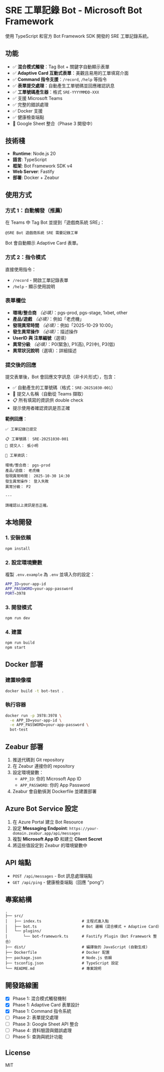 # SRE 工單記錄 Bot - Microsoft Bot Framework

使用 TypeScript 和官方 Bot Framework SDK 開發的 SRE 工單記錄系統。

## 功能

- ✅ **混合模式觸發**：Tag Bot + 關鍵字自動顯示表單
- ✅ **Adaptive Card 互動式表單**：美觀且易用的工單填寫介面
- ✅ **Command 指令支援**：`/record`, `/help` 等指令
- ✅ **表單提交處理**：自動產生工單號碼並回應確認訊息
- ✅ **工單號碼產生器**：格式 `SRE-YYYYMMDD-XXX`
- ✅ 支援 Microsoft Teams
- ✅ 完整的錯誤處理
- ✅ Docker 支援
- ✅ 健康檢查端點
- 🚧 Google Sheet 整合（Phase 3 開發中）

## 技術棧

- **Runtime**: Node.js 20
- **語言**: TypeScript
- **框架**: Bot Framework SDK v4
- **Web Server**: Fastify
- **部署**: Docker + Zeabur

## 使用方式

### 方式 1：自動觸發（推薦）

在 Teams 中 Tag Bot 並提到「遊戲商系統 SRE」：

```
@SRE Bot 遊戲商系統 SRE 需要記錄工單
```

Bot 會自動顯示 Adaptive Card 表單。

### 方式 2：指令模式

直接使用指令：

- `/record` - 開啟工單記錄表單
- `/help` - 顯示使用說明

### 表單欄位

- **環境/整合商** *（必填）*：pgs-prod, pgs-stage, 1xbet, other
- **產品/遊戲** *（必填）*：例如「老虎機」
- **發現異常時間** *（必填）*：例如「2025-10-29 10:00」
- **發生異常操作** *（必填）*：描述操作
- **UserID 與 注單編號**（選填）
- **異常分級** *（必填）*：P0(緊急), P1(高), P2(中), P3(低)
- **異常狀況說明**（選填）：詳細描述

### 提交後的回應

提交表單後，Bot 會回應文字訊息（非卡片形式），包含：

- ✅ 自動產生的工單號碼（格式：`SRE-20251030-001`）
- 👤 提交人名稱（自動從 Teams 擷取）
- 📋 所有填寫的資訊供 double check
- 提示使用者確認資訊是否正確

**範例回應**：
```
✅ 工單記錄已提交

📋 工單號碼： SRE-20251030-001
👤 提交人： 張小明

📝 工單資訊：

環境/整合商： pgs-prod
產品/遊戲： 老虎機
發現異常時間： 2025-10-30 14:30
發生異常操作： 登入失敗
異常分級： P2

---

請確認以上資訊是否正確。
```

## 本地開發

### 1. 安裝依賴

```bash
npm install
```

### 2. 設定環境變數

複製 `.env.example` 為 `.env` 並填入你的設定：

```bash
APP_ID=your-app-id
APP_PASSWORD=your-app-password
PORT=3978
```

### 3. 開發模式

```bash
npm run dev
```

### 4. 建置

```bash
npm run build
npm start
```

## Docker 部署

### 建置映像檔

```bash
docker build -t bot-test .
```

### 執行容器

```bash
docker run -p 3978:3978 \
  -e APP_ID=your-app-id \
  -e APP_PASSWORD=your-app-password \
  bot-test
```

## Zeabur 部署

1. 推送代碼到 Git repository
2. 在 Zeabur 連接你的 repository
3. 設定環境變數：
   - `APP_ID`: 你的 Microsoft App ID
   - `APP_PASSWORD`: 你的 App Password
4. Zeabur 會自動偵測 Dockerfile 並建置部署

## Azure Bot Service 設定

1. 在 Azure Portal 建立 Bot Resource
2. 設定 **Messaging Endpoint**: `https://your-domain.zeabur.app/api/messages`
3. 複製 **Microsoft App ID** 和建立 **Client Secret**
4. 將這些值設定到 Zeabur 的環境變數中

## API 端點

- `POST /api/messages` - Bot 訊息處理端點
- `GET /api/ping` - 健康檢查端點（回應 "pong"）

## 專案結構

```
.
├── src/
│   ├── index.ts                  # 主程式進入點
│   ├── bot.ts                    # Bot 邏輯（混合模式 + Adaptive Card）
│   └── plugins/
│       └── bot-framework.ts      # Fastify Plugin（Bot Framework 整合）
├── dist/                         # 編譯後的 JavaScript (自動生成)
├── Dockerfile                    # Docker 配置
├── package.json                  # Node.js 依賴
├── tsconfig.json                 # TypeScript 設定
└── README.md                     # 專案說明
```

## 開發路線圖

- [x] Phase 1: 混合模式觸發機制
- [x] Phase 1: Adaptive Card 表單設計
- [x] Phase 1: Command 指令系統
- [ ] Phase 2: 表單提交處理
- [ ] Phase 3: Google Sheet API 整合
- [ ] Phase 4: 資料驗證與錯誤處理
- [ ] Phase 5: 查詢與統計功能

## License

MIT

